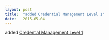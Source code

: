 ```yaml
---
layout: post
title:  "added Credential Management Level 1"
date:   2015-05-04
---
```


added <a href="http://www.w3.org/TR/credential-management-1">Credential Management Level 1</a>